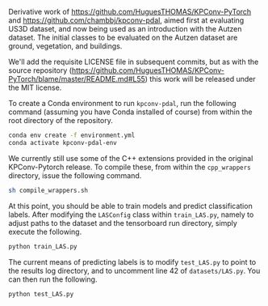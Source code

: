 Derivative work of https://github.com/HuguesTHOMAS/KPConv-PyTorch and https://github.com/chambbj/kpconv-pdal, aimed first at evaluating US3D dataset, and now being used as an introduction with the Autzen dataset. The initial classes to be evaluated on the Autzen dataset are ground, vegetation, and buildings.

We'll add the requisite LICENSE file in subsequent commits, but as with the source repository (https://github.com/HuguesTHOMAS/KPConv-PyTorch/blame/master/README.md#L55) this work will be released under the MIT license.

To create a Conda environment to run `kpconv-pdal`, run the following command (assuming you have Conda installed of course) from within the root directory of the repository.

```bash
conda env create -f environment.yml
conda activate kpconv-pdal-env
```

We currently still use some of the C++ extensions provided in the original KPConv-Pytorch release. To compile these, from within the `cpp_wrappers` directory, issue the following command.

```bash
sh compile_wrappers.sh
```

At this point, you should be able to train models and predict classification labels. After modifying the `LASConfig` class within `train_LAS.py`, namely to adjust paths to the dataset and the tensorboard run directory, simply execute the following.

```bash
python train_LAS.py
```

The current means of predicting labels is to modify `test_LAS.py` to point to the results log directory, and to uncomment line 42 of `datasets/LAS.py`. You can then run the following.

```bash
python test_LAS.py
```
